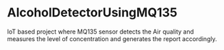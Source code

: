 # AlcoholDetectorUsingMQ135
IoT based project where MQ135 sensor detects the Air quality and measures the level of concentration and generates the report accordingly.
